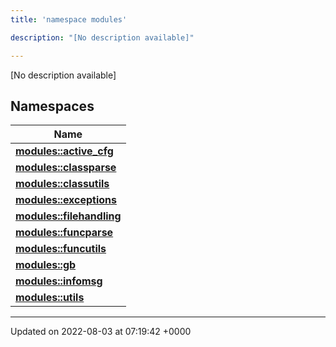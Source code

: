 ```yaml
---
title: 'namespace modules'

description: "[No description available]"

---
```







[No description available]

## Namespaces

| Name           |
| -------------- |
| **[modules::active_cfg](/documentation/code/gambit_2.2/namespaces/namespacemodules_1_1active__cfg/)**  |
| **[modules::classparse](/documentation/code/gambit_2.2/namespaces/namespacemodules_1_1classparse/)**  |
| **[modules::classutils](/documentation/code/gambit_2.2/namespaces/namespacemodules_1_1classutils/)**  |
| **[modules::exceptions](/documentation/code/gambit_2.2/namespaces/namespacemodules_1_1exceptions/)**  |
| **[modules::filehandling](/documentation/code/gambit_2.2/namespaces/namespacemodules_1_1filehandling/)**  |
| **[modules::funcparse](/documentation/code/gambit_2.2/namespaces/namespacemodules_1_1funcparse/)**  |
| **[modules::funcutils](/documentation/code/gambit_2.2/namespaces/namespacemodules_1_1funcutils/)**  |
| **[modules::gb](/documentation/code/gambit_2.2/namespaces/namespacemodules_1_1gb/)**  |
| **[modules::infomsg](/documentation/code/gambit_2.2/namespaces/namespacemodules_1_1infomsg/)**  |
| **[modules::utils](/documentation/code/gambit_2.2/namespaces/namespacemodules_1_1utils/)**  |






-------------------------------

Updated on 2022-08-03 at 07:19:42 +0000